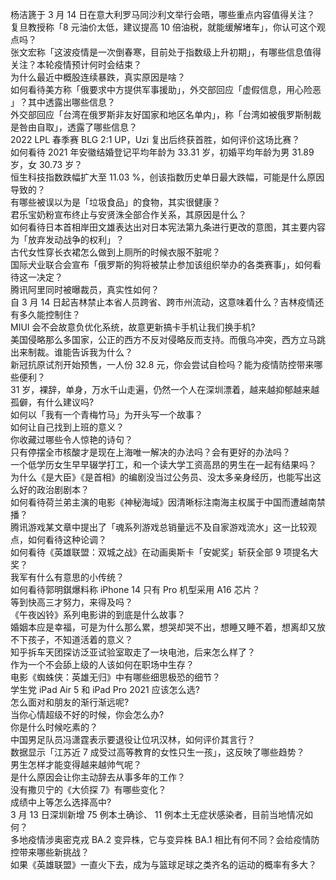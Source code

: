 杨洁篪于 3 月 14 日在意大利罗马同沙利文举行会晤，哪些重点内容值得关注？  
复旦教授称「8 元油价太低，建议提高 10 倍油税，就能缓解堵车」，你认可这个观点吗？  
张文宏称「这波疫情是一次倒春寒，目前处于指数级上升初期」，有哪些信息值得关注？本轮疫情预计何时会结束？  
为什么最近中概股连续暴跌，真实原因是啥？  
如何看待美方称「俄要求中方提供军事援助」，外交部回应「虚假信息，用心险恶 」？其中透露出哪些信息？  
外交部回应「台湾在俄罗斯非友好国家和地区名单内」，称「台湾如被俄罗斯制裁是咎由自取」，透露了哪些信息？  
2022 LPL 春季赛 BLG 2:1 UP，Uzi 复出后终获首胜，如何评价这场比赛？  
如何看待 2021 年安徽结婚登记平均年龄为 33.31 岁，初婚平均年龄为男 31.89 岁，女 30.73 岁？  
恒生科技指数跌幅扩大至 11.03 %，创该指数历史单日最大跌幅，可能是什么原因导致的？  
有哪些被误以为是「垃圾食品」的食物，其实很健康？  
君乐宝奶粉宣布终止与安贤洙全部合作关系，其原因是什么？  
如何看待日本首相岸田文雄表达出对日本宪法第九条进行更改的意图，其主要内容为「放弃发动战争的权利」？  
古代女性穿长衣裙怎么做到上厕所的时候衣服不脏呢？  
国际犬业联合会宣布「俄罗斯的狗将被禁止参加该组织举办的各类赛事」，如何看待这一决定？  
腾讯阿里同时被曝裁员，真实性如何？  
自 3 月 14 日起吉林禁止本省人员跨省、跨市州流动，这意味着什么？吉林疫情还有多久能控制住？  
MIUI 会不会故意负优化系统，故意更新搞卡手机让我们换手机?  
美国侵略那么多国家，公正的西方不反对侵略反而支持。而俄乌冲突，西方立马跳出来制裁。谁能告诉我为什么？  
新冠抗原试剂开始预售，一人份 32.8 元，你会尝试自检吗？能为疫情防控带来哪些便利？  
31 岁，裸辞，单身，万水千山走遍，仍然一个人在深圳漂着，越来越抑郁越来越孤僻，有什么建议吗?  
如何以「我有一个青梅竹马」为开头写一个故事？  
如何让自己找到上班的意义？  
你收藏过哪些令人惊艳的诗句？  
只有停摆全市核酸才是现在上海唯一解决的办法吗？会有更好的办法吗？  
一个低学历女生早早辍学打工，和一个读大学工资高昂的男生在一起有结果吗？  
为什么《是大臣》《是首相》的编剧没当过公务员、没太多亲身经历，也能写出这么好的政治剧剧本？  
如何看待荷兰弟主演的电影《神秘海域》因清晰标注南海主权属于中国而遭越南禁播？  
腾讯游戏某文章中提出了「魂系列游戏总销量远不及自家游戏流水」这一比较观点，如何看待这种论调？  
如何看待《英雄联盟：双城之战》在动画奥斯卡「安妮奖」斩获全部 9 项提名大奖？  
我军有什么有意思的小传统？  
如何看待郭明錤爆料称 iPhone 14 只有 Pro 机型采用 A16 芯片？  
等到快高三才努力，来得及吗？  
《午夜凶铃》系列电影讲的到底是什么故事？  
婚姻本应是幸福，可是为什么那么累，想哭却哭不出，想睡又睡不着，想离却又放不下孩子，不知道活着的意义？  
知乎拆车天团探访泛亚试验室取走了一块电池，后来怎么样了？  
作为一个不会舔上级的人该如何在职场中生存？  
电影《蜘蛛侠：英雄无归》中有哪些细思极恐的细节？  
学生党 iPad Air 5 和 iPad Pro 2021 应该怎么选?  
怎么面对和朋友的渐行渐远呢?  
当你心情超级不好的时候，你会怎么办?  
你是什么时候吃素的？  
中国男足队员冯潇霆表示要退役让位巩汉林，如何评价其言行？  
数据显示「江苏近 7 成受过高等教育的女性只生一孩」，这反映了哪些趋势？  
男生怎样才能变得越来越帅气呢？  
是什么原因会让你主动辞去从事多年的工作？  
没有撒贝宁的《大侦探 7》有哪些变化？  
成绩中上等怎么选择高中?  
3 月 13 日深圳新增 75 例本土确诊、 11 例本土无症状感染者，目前当地情况如何？  
多地疫情涉奥密克戎 BA.2 变异株，它与变异株 BA.1 相比有何不同？会给疫情防控带来哪些新挑战？  
如果《英雄联盟》一直火下去，成为与篮球足球之类齐名的运动的概率有多大？  
